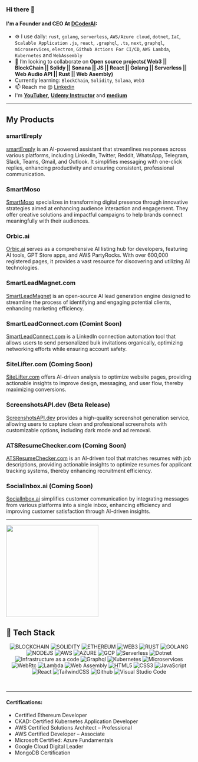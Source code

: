### Hi there 👋

#### I'm a Founder and CEO At [**DCoderAI**](https://dcoder.ai/):

- ⚙️ I use daily: `rust`, `golang`, `serverless`, `AWS/Azure cloud`, `dotnet`, `IaC`, `Scalable Application` `.js`, `react`, `.graphql`, `.ts`, `next`, `graphql`, `microservices`, `electron`, `Github Actions For CI/CD`, `AWS Lambda`, `Kubernetes` and `WebAssembly`
- 👯 I’m looking to collaborate on **Open source projects( Web3 || BlockChain || Solidy || Sonana || JS || React || Golang || Serverless || Web Audio API || Rust || Web Asembly)**
- Currently learning: `BlockChain`, `Solidity`, `Solana`, `Web3`
- 📫 Reach me @ [Linkedin](https://www.linkedin.com/in/Durgaprasad-Budhwani/)
- I'm [**YouTuber**](https://www.youtube.com/channel/UCQqzk4nb_oVDkhnWp4miUHw), [**Udemy Instructor**](https://www.udemy.com/user/durgaprasad-budhwani/) and [**medium**](https://medium.com/@durgaprasadbudhwani)

--------------

## My Products

### smartEreply

[smartEreply](https://smartereply.com) is an AI-powered assistant that streamlines responses across various platforms, including LinkedIn, Twitter, Reddit, WhatsApp, Telegram, Slack, Teams, Gmail, and Outlook. It simplifies messaging with one-click replies, enhancing productivity and ensuring consistent, professional communication. 

### SmartMoso

[SmartMoso](https://smartmoso.com) specializes in transforming digital presence through innovative strategies aimed at enhancing audience interaction and engagement. They offer creative solutions and impactful campaigns to help brands connect meaningfully with their audiences.

### Orbic.ai

[Orbic.ai](https://orbic.ai) serves as a comprehensive AI listing hub for developers, featuring AI tools, GPT Store apps, and AWS PartyRocks. With over 600,000 registered pages, it provides a vast resource for discovering and utilizing AI technologies.

### SmartLeadMagnet.com

[SmartLeadMagnet](https://smartleadmagnet.com/) is an open-source AI lead generation engine designed to streamline the process of identifying and engaging potential clients, enhancing marketing efficiency.

### SmartLeadConnect.com (Comint Soon)

[SmartLeadConnect.com](https://smartleadconnect.com) is a LinkedIn connection automation tool that allows users to send personalized bulk invitations organically, optimizing networking efforts while ensuring account safety.

### SiteLifter.com (Coming Soon)

[SiteLifter.com](https://sitelifter.com) offers AI-driven analysis to optimize website pages, providing actionable insights to improve design, messaging, and user flow, thereby maximizing conversions.

### ScreenshotsAPI.dev (Beta Release)

[ScreenshotsAPI.dev](https://screenshotsapi.dev) provides a high-quality screenshot generation service, allowing users to capture clean and professional screenshots with customizable options, including dark mode and ad removal.

### ATSResumeChecker.com (Coming Soon)

[ATSResumeChecker.com](https://atsresumechecker.com) is an AI-driven tool that matches resumes with job descriptions, providing actionable insights to optimize resumes for applicant tracking systems, thereby enhancing recruitment efficiency.

### SocialInbox.ai (Coming Soon)

[SocialInbox.ai](https://socialinbox.ai) simplifies customer communication by integrating messages from various platforms into a single inbox, enhancing efficiency and improving customer satisfaction through AI-driven insights.

----------

<img src="https://user-images.githubusercontent.com/993962/162679505-bb93c35d-6d2d-435d-b204-de1ad38c8924.gif" width="250" />

<h2> 🥞 Tech Stack</h2>
<p align="center">
    <img alt="BLOCKCHAIN" src="https://img.shields.io/badge/-blockchain-blue?style=for-the-badge&logo=ethereum"/>
    <img alt="SOLIDITY" src="https://img.shields.io/badge/-solidity-salmon?style=for-the-badge&logo=solidity"/>
    <img alt="ETHEREUM" src="https://img.shields.io/badge/-ethereum-coral?style=for-the-badge&logo=ethereum"/>
    <img alt="WEB3" src="https://img.shields.io/badge/-web3-tomato?style=for-the-badge"/>
    <img alt="RUST" src="https://img.shields.io/badge/-rust-black?style=for-the-badge&logo=rust"/>
    <img alt="GOLANG" src="https://img.shields.io/badge/-golang-white?style=for-the-badge&logo=go"/>
    <img alt="NODEJS" src="https://img.shields.io/badge/-nodejs-yellow?style=for-the-badge"/>
    <img alt="AWS" src="https://img.shields.io/badge/-aws-pink?style=for-the-badge&logo=amazon"/>
    <img alt="AZURE" src="https://img.shields.io/badge/-azure-olive?style=for-the-badge&logo=microsoft"/>
    <img alt="GCP" src="https://img.shields.io/badge/-gcp-plum?style=for-the-badge"/>
    <img alt="Serverless" src="https://img.shields.io/badge/-serverless-purple?style=for-the-badge"/>
    <img alt="Dotnet" src="https://img.shields.io/badge/-dotnet-royalblue?style=for-the-badge"/>
    <img alt="Infrastructure as a code" src="https://img.shields.io/badge/-iac-lightgreen?style=for-the-badge"/>
    <img alt="Graphql" src="https://img.shields.io/badge/-graphql-green?style=for-the-badge"/>
    <img alt="Kubernetes" src="https://img.shields.io/badge/-kubernetes-whitesmoke?style=for-the-badge&logo=kubernetes&logoColor=140200"/>
    <img alt="Microservices" src="https://img.shields.io/badge/-microservices-teal?style=for-the-badge"/>
    <img alt="WebRtc" src="https://img.shields.io/badge/-webrtc-indigo?style=for-the-badge"/>
    <img alt="Lambda" src="https://img.shields.io/badge/-lambda-turquoise?style=for-the-badge"/>
    <img alt="Web Assembly" src="https://img.shields.io/badge/-webassembly-skyblue?style=for-the-badge"/>
    <img alt="HTML5" src="https://img.shields.io/badge/html5-%23fca9ae.svg?style=for-the-badge&logo=html5&logoColor=140200"/>
    <img alt="CSS3" src="https://img.shields.io/badge/css3-%23ffd2ce.svg?style=for-the-badge&logo=css3&logoColor=140200"/>
    <img alt="JavaScript" src="https://img.shields.io/badge/javascript-%23e4626b.svg?style=for-the-badge&logo=javascript&logoColor=%23F7DF1E"/>
    <img alt="React" src="https://img.shields.io/badge/react-%23f2ca61.svg?style=for-the-badge&logo=react&logoColor=%2361DAFB"/>
    <img alt="TailwindCSS" src="https://img.shields.io/badge/tailwind css-%23fca9ae.svg?style=for-the-badge&logo=tailwind-css&logoColor=140200"/>
    <img alt="Github" src="https://img.shields.io/badge/github-%23e4626b.svg?style=for-the-badge&logo=github&logoColor=140200"/>
    <img alt="Visual Studio Code" src="https://img.shields.io/badge/Visual Studio Code-f2ca61.svg?style=for-the-badge&logo=visual-studio-code&logoColor=140200"/>
</p>
<br>

-----

#### Certifications:
- Certified Ethereum Developer
- CKAD: Certified Kubernetes Application Developer
- AWS Certified Solutions Architect – Professional
- AWS Certified Developer – Associate
- Microsoft Certified: Azure Fundamentals
- Google Cloud Digital Leader
- MongoDB Certification

